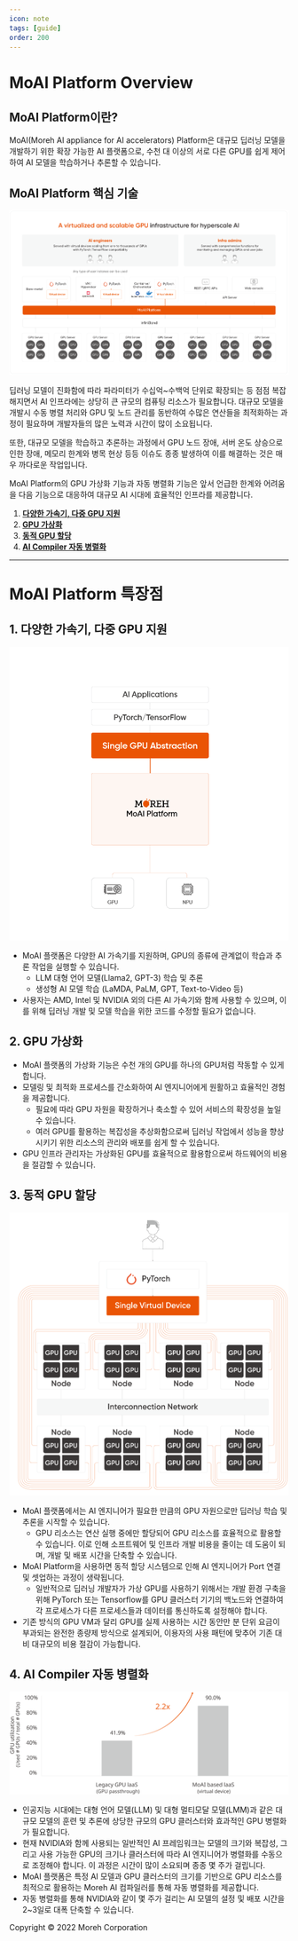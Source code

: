 ```yaml
---
icon: note
tags: [guide]
order: 200
---
```


# MoAI Platform Overview

## MoAI Platform이란?

MoAI(Moreh AI appliance for AI accelerators) Platform은 대규모 딥러닝 모델을 개발하기 위한 확장 가능한 AI 플랫폼으로, 수천 대 이상의 서로 다른 GPU를 쉽게 제어하여 AI 모델을 학습하거나 추론할 수 있습니다.

## MoAI Platform 핵심 기술

![](./img/overview_011.png)


딥러닝 모델이 진화함에 따라 파라미터가 수십억~수백억 단위로 확장되는 등 점점 복잡해지면서 AI 인프라에는 상당히 큰 규모의 컴퓨팅 리소스가 필요합니다. 대규모 모델을 개발시 수동 병렬 처리와 GPU 및 노드 관리를 동반하여 수많은 연산들을 최적화하는 과정이 필요하며 개발자들의 많은 노력과 시간이 많이 소요됩니다.

또한, 대규모 모델을 학습하고 추론하는 과정에서 GPU 노드 장애, 서버 온도 상승으로 인한 장애, 메모리 한계와 병목 현상 등등 이슈도 종종 발생하여 이를 해결하는 것은 매우 까다로운 작업입니다.


MoAI Platform의 GPU 가상화 기능과 자동 병렬화 기능은 앞서 언급한 한계와 어려움을 다음 기능으로 대응하여 대규모 AI 시대에 효율적인 인프라를 제공합니다.

1. **[다양한 가속기, 다중 GPU 지원](http://docs.moreh.io/about-moai/#1-다양한-가속기-다중-gpu-지원)**
2. **[GPU 가상화](http://docs.moreh.io/about-moai/#2-gpu-가상화)**
3. **[동적 GPU 할당](http://docs.moreh.io/about-moai/#3-동적-gpu-할당)**
4. **[AI Compiler 자동 병렬화](http://docs.moreh.io/about-moai/#4-ai-compiler-자동-병렬화)**


---

# MoAI Platform 특장점

## **1. 다양한 가속기, 다중 GPU 지원**


![](./img/overview_02.png)

- MoAI 플랫폼은 다양한 AI 가속기를 지원하며, GPU의 종류에 관계없이 학습과 추론 작업을 실행할 수 있습니다.
    - LLM 대형 언어 모델(Llama2, GPT-3) 학습 및 추론
    - 생성형 AI 모델 학습 (LaMDA, PaLM, GPT, Text-to-Video 등)
- 사용자는 AMD, Intel 및 NVIDIA 외의 다른 AI 가속기와 함께 사용할 수 있으며, 이를 위해 딥러닝 개발 및 모델 학습을 위한 코드를 수정할 필요가 없습니다.


## **2. GPU 가상화**



- MoAI 플랫폼의 가상화 기능은 수천 개의 GPU를 하나의 GPU처럼 작동할 수 있게 합니다.
- 모델링 및 최적화 프로세스를 간소화하여 AI 엔지니어에게 원활하고 효율적인 경험을 제공합니다.
    - 필요에 따라 GPU 자원을 확장하거나 축소할 수 있어 서비스의 확장성을 높일 수 있습니다.
    - 여러 GPU를 활용하는 복잡성을 추상화함으로써 딥러닝 작업에서 성능을 향상시키기 위한 리소스의 관리와 배포를 쉽게 할 수 있습니다.
- GPU 인프라 관리자는 가상화된 GPU를 효율적으로 활용함으로써 하드웨어의 비용을 절감할 수 있습니다.


## **3. 동적 GPU 할당**

![](./img/o_3.png)

- MoAI 플랫폼에서는 AI 엔지니어가 필요한 만큼의 GPU 자원으로만 딥러닝 학습 및 추론을 시작할 수 있습니다.
    - GPU 리소스는 연산 실행 중에만 할당되어 GPU 리소스를 효율적으로 활용할 수 있습니다. 이로 인해 소프트웨어 및 인프라 개발 비용을 줄이는 데 도움이 되며, 개발 및 배포 시간을 단축할 수 있습니다.
- MoAI Platform을 사용하면 동적 할당 시스템으로 인해 AI 엔지니어가 Port 연결 및 셋업하는 과정이 생략됩니다.
    - 일반적으로 딥러닝 개발자가 가상 GPU를 사용하기 위해서는 개발 환경 구축을 위해 PyTorch 또는 Tensorflow를 GPU 클러스터 기기의 백노드와 연결하여 각 프로세스가 다른 프로세스들과 데이터를 통신하도록 설정해야 합니다.
- 기존 방식의 GPU VM과 달리 GPU를 실제 사용하는 시간 동안만 분 단위 요금이 부과되는 완전한 종량제 방식으로 설계되어, 이용자의 사용 패턴에 맞추어 기존 대비 대규모의 비용 절감이 가능합니다.


## **4. AI Compiler 자동 병렬화**

![](./img/Untitled-2-01.svg)

- 인공지능 시대에는 대형 언어 모델(LLM) 및 대형 멀티모달 모델(LMM)과 같은 대규모 모델의 훈련 및 추론에 상당한 규모의 GPU 클러스터와 효과적인 GPU 병렬화가 필요합니다.
- 현재 NVIDIA와 함께 사용되는 일반적인 AI 프레임워크는 모델의 크기와 복잡성, 그리고 사용 가능한 GPU의 크기나 클러스터에 따라 AI 엔지니어가 병렬화를 수동으로 조정해야 합니다. 이 과정은 시간이 많이 소요되며 종종 몇 주가 걸립니다.
- MoAI 플랫폼은 특정 AI 모델과 GPU 클러스터의 크기를 기반으로 GPU 리소스를 최적으로 활용하는 Moreh AI 컴파일러를 통해 자동 병렬화를 제공합니다.
- 자동 병렬화를 통해 NVIDIA와 같이 몇 주가 걸리는 AI 모델의 설정 및 배포 시간을 2~3일로 대폭 단축할 수 있습니다.




Copyright © 2022 Moreh Corporation